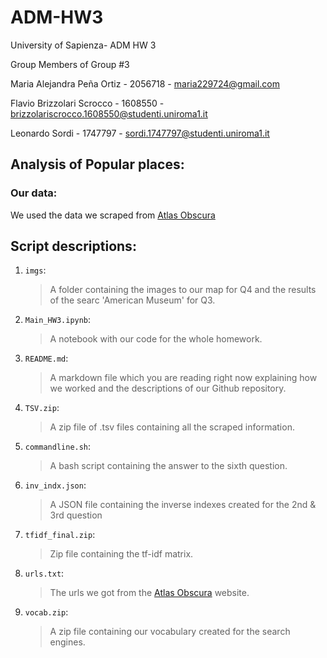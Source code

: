 # ADM-HW3


University of Sapienza- ADM HW 3 

Group Members of Group #3

Maria Alejandra Peña Ortiz - 2056718 - maria229724@gmail.com

Flavio Brizzolari Scrocco - 1608550 - brizzolariscrocco.1608550@studenti.uniroma1.it

Leonardo Sordi - 1747797 - sordi.1747797@studenti.uniroma1.it


## Analysis of Popular places:


### Our data:


We used the data we scraped from [Atlas Obscura](https://www.atlasobscura.com/places?sort=likes_count)


## Script descriptions:

1. `imgs`:
   > A folder containing the images to our map for Q4 and the results of the searc 'American Museum' for Q3.

2. `Main_HW3.ipynb`:
   > A notebook with our code for the whole homework.

3. `README.md`:
   
   > A markdown file which you are reading right now explaining how we worked and the descriptions of our Github repository.

4. `TSV.zip`:
   
   >A zip file of .tsv files containing all the scraped information.

5. `commandline.sh`:
   
   >A bash script containing the answer to the sixth question.
   
6. `inv_indx.json`:
   
   >A JSON file containing the inverse indexes created for the 2nd & 3rd question

7. `tfidf_final.zip`:
   
   > Zip file containing the tf-idf matrix.
    
8. `urls.txt`:

   > The urls we got from the [Atlas Obscura](https://www.atlasobscura.com/places?sort=likes_count) website.

9. `vocab.zip`:
    
    >A zip file containing our vocabulary created for the search engines.
